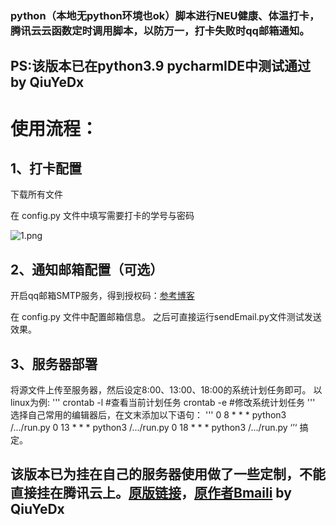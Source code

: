 ### python（本地无python环境也ok）脚本进行NEU健康、体温打卡，腾讯云云函数定时调用脚本，以防万一，打卡失败时qq邮箱通知。

## PS:该版本已在python3.9 pycharmIDE中测试通过 by QiuYeDx

# 使用流程：

## 1、打卡配置
下载所有文件

在 config.py 文件中填写需要打卡的学号与密码

![1.png](https://z3.ax1x.com/2021/08/08/f1pyTK.png)
## 2、通知邮箱配置（可选）
开启qq邮箱SMTP服务，得到授权码：[参考博客](https://www.cnblogs.com/Alear/p/11594932.html)

在 config.py 文件中配置邮箱信息。
之后可直接运行sendEmail.py文件测试发送效果。

## 3、服务器部署
将源文件上传至服务器，然后设定8:00、13:00、18:00的系统计划任务即可。
以linux为例:
''' crontab -l  #查看当前计划任务
crontab -e  #修改系统计划任务
'''
选择自己常用的编辑器后，在文末添加以下语句：
''' 0 8 * * * python3 /.../run.py
0 13 * * * python3 /.../run.py
0 18 * * * python3 /.../run.py
‘’‘
搞定。
## 该版本已为挂在自己的服务器使用做了一些定制，不能直接挂在腾讯云上。[原版链接](https://github.com/Bmaili/NEU_health_daka)，[原作者Bmaili](https://github.com/Bmaili)  by QiuYeDx

